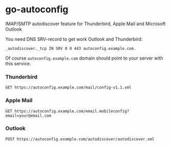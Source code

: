 # go-autoconfig
IMAP/SMTP autodiscover feature for Thunderbird, Apple Mail and Microsoft Outlook

You need DNS SRV-record to get work Outlook and Thunderbird:
```
_autodiscover._tcp IN SRV 0 0 443 autoconfig.example.com.
```
Of course `autoconfig.example.com` domain should point to your server with this service. 

### Thunderbird
`GET https://autoconfig.example.com/mail/config-v1.1.xml`

### Apple Mail
`GET https://autoconfig.example.com/email.mobileconfig?email=your@email.com`

### Outlook
`POST https://autoconfig.example.com/autodiscover/autodiscover.xml`